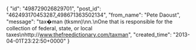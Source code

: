  {
   "id": "498729026829701",
   "post_id": "462493170453287_498671363502134",
   "from_name": "Pete Daoust",
   "message": "tax�man (tksmn)\nn.\nOne that is responsible for the collection of federal, state, or local taxes\nhttp://www.thefreedictionary.com/taxman",
   "created_time": "2013-04-01T23:22:50+0000"
 }
